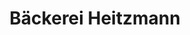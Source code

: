 ---
title: "Bäckerei Heitzmann"
url: /freiburg-im-breisgau/baeckerei-heitzmann-lorettostrasse/
shop: Bäckerei
---